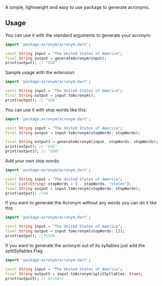 A simple, lightweight and easy to use package to generate acronyms.

## Usage

You can use it with the standard arguments to generate your acronym:
```dart
import 'package:acronym/acronym.dart';

const String input = "The United States of America";
final String output = generateAcronym(input);
print(output); // "USA"
```

Sample usage with the extension:
```dart
import 'package:acronym/acronym.dart';

const String input = "The United States of America";
final String output = input.toAcronym();
print(output); // "USA"
```

You can use it with stop words like this:
```dart
import 'package:acronym/acronym.dart';

const String input = "The United States of America";
final String output = input.toAcronym(stopWords: stopWords);

final String output1 = generateAcronym(input, stopWords: stopWords);
print(output); // "USA"
print(output1); // "USA"
```

Add your own stop words:
```dart
import 'package:acronym/acronym.dart';

const String input = "The United States of America";
final List<String> stopWords = [...stopWords, "states"];
final String output = input.toAcronym(stopWords: stopWords);
print(output); //UA
```

If you want to generate the Acronym without any words you can do it like this
```dart
import 'package:acronym/acronym.dart';

const String input = "The United States of America";
final String output = input.toAcronym(stopWords: []);
print(output); //TUSOA
```

If you want to generate the acronym out of its syllables just add the splitSyllables Flag
```dart
import 'package:acronym/acronym.dart';

const String input = "The United States of America";
final String output5 = input.toAcronym(splitSyllables: true);
print(output5); // UtStArc
```